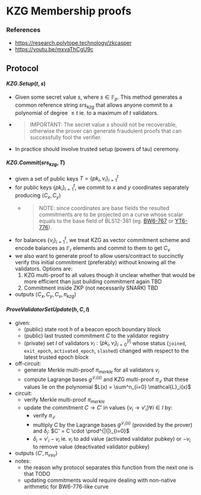 # KZG Membership proofs

### References 
- https://research.polytope.technology/zkcasper
- https://youtu.be/mxvaThCgU9c

## Protocol

#### $KZG.Setup(t, s)$
- Given some secret value $s$, where $s \in \mathbb{F}_p$​. This method generates a common reference string $srs_{kzg}$ that allows anyone commit to a polynomial of degree $\leq t$ ie. to a maximum of $t$ validators.
- > IMPORTANT: The secret value $s$ should not be recoverable, otherwise the prover can generate fraudulent proofs that can successfully fool the verifier.
- In practice should involve trusted setup (powers of tau) ceremony.

#### $KZG.Commit(srs_{kzg}, T)$
- given a set of public keys $T =\{pk_i, \nu_i\}^t_{i=1}$
- for public keys $\{pk_i\}^t_{i=1}$, we commit to $x$ and $y$ coordinates separately producing $\langle C_x, C_y\rangle$
	- > NOTE: since coordinates are base fields the resulted commitments are to be projected on a curve whose scalar equals to the base field of BLS12-381 (eg. [BW6-767](https://hackmd.io/@gnark/bw6_bls12381) or [YT6-776](https://github.com/timoftime/zk-timelock/tree/main/src/yt6_776)).
- for balances $\{\nu_i\}^t_{i=1}$, we treat KZG as vector commitment scheme and encode balances as $\mathbb{F}_r$ elements and commit to them to get $C_{\nu}$
- we also want to generate proof to allow users/contract to succinctly verify this initial commitment (preferably) without knowing all the validators. Options are:
	1. KZG multi-proof to all values though it unclear whether that would be more efficient than just building commitment again TBD
	2. Commitment inside ZKP (not necessarily SNARK) TBD
- outputs $\langle C_x, C_y, C_{\nu}, \pi_{kzg}\rangle$

#### $ProveValidatorSetUpdate(h, C, I)$
- given:
	- (public) state root $h$ of a beacon epoch boundary block
	- (public) last trusted commitment $C$ to the validator registry
	- (private) set $I$ of validators ${v_i: (pk_i, \nu_i)}^{|I|}_{i=0}$ whose status (`joined`, `exit_epoch`, `activated_epoch`, `slashed`) changed with respect to the latest trusted epoch block
- off-circuit:
	- generate Merkle multi-proof $\pi_{merkle}$ for all validators $v_i$
	- compute Lagrange bases $g^{\mathcal{L}_i(s)}$ and KZG multi-proof $\pi_{\mathcal{L}}$ that these values lie on the polynomial $L(x) = \sum^n_{i=0} \mathcal{L}_i(x)$
- circuit:
	- verify Merkle multi-proof $\pi_{merkle}$
	- update the commitment $C \rightarrow C'$  in values $\{v_i \rightarrow v'_i \} \forall i \in I$ by:
		- verify $\pi_{\mathcal{L}}$
		- multiply $C$ by the Lagrange bases $g^{\mathcal{L}_i(s)}$ (provided by the prover) and $\delta_i$:  $C' = C \cdot \prod^{|I|}_{i=0}$
		- $\delta_i = v'_i - v_i$ ie. $v_i$ to add value (activated validator pubkey) or $-v_i$ to remove value (deactivated validator pubkey)
- outputs $\langle C',\pi_{vsu}\rangle$
- notes:
	- the reason why protocol separates this function from the next one is that TODO
	- updating commitments would require dealing with non-native arithmetic for BW6-776-like curve

